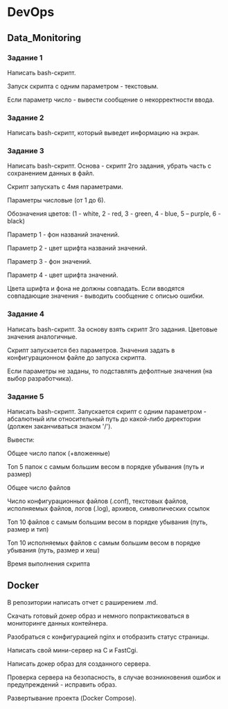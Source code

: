 # DevOps

## **Data_Monitoring**

### **Задание 1**

Написать bash-скрипт.

Запуск скрипта с одним параметром - текстовым.

Если параметр число - вывести сообщение о некорректности ввода.

### **Задание 2**

Написать bash-скрипт, который выведет информацию на экран.

### **Задание 3**

Написать bash-скрипт. Основа - скрипт 2го задания, убрать часть с сохранением данных в файл.

Скрипт запускать с 4мя параметрами.

Параметры числовые (от 1 до 6).

Обозначения цветов: (1 - white, 2 - red, 3 - green, 4 - blue, 5 – purple, 6 - black)

Параметр 1 - фон названий значений.

Параметр 2 - цвет шрифта названий значений.

Параметр 3 - фон значений.

Параметр 4 - цвет шрифта значений.

Цвета шрифта и фона не должны совпадать. Если вводятся совпадающие значения - выводить сообщение с описью ошибки.

### **Задание 4**

Написать bash-скрипт. За основу взять скрипт 3го задания. Цветовые значения аналогичные.

Скрипт запускается без параметров. Значения задать в  конфигурационном файле до запуска скрипта.

Если параметры не заданы, то подставлять дефолтные значения (на выбор разработчика).

### **Задание 5**

Написать bash-скрипт. Запускается скрипт с одним параметром - абсалютный или относительный путь до какой-либо директории (должен заканчиваться знаком '/').

Вывести:

Общее число папок (+вложенные)

Топ 5 папок с самым большим весом в порядке убывания (путь и размер)

Общее число файлов

Число конфигурационных файлов (.conf), текстовых файлов, исполняемых файлов, логов (.log), архивов, символических ссылок

Топ 10 файлов с самым большим весом в порядке убывания (путь, размер и тип)

Топ 10 исполняемых файлов с самым большим весом в порядке убывания (путь, размер и хеш)

Время выполнения скрипта

## **Docker**

В репозитории написать отчет с раширением .md.

Скачать готовый докер образ и немного попрактиковаться в мониторинге данных контейнера.

Разобраться с конфигурацией nginx и отобразить статус страницы.

Написать свой мини-сервер на C и FastCgi.

Написать докер образ для созданного сервера.

Проверка сервера на безопасность, в случае возникновения ошибок и предупреждений - исправить образ.

Развертывание проекта (Docker Compose).